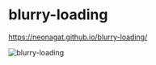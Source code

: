 # blurry-loading

https://neonagat.github.io/blurry-loading/

![blurry-loading](https://user-images.githubusercontent.com/73759315/159476064-7ed19b90-e92f-4b1b-87b6-2c73c4da06c6.png)
